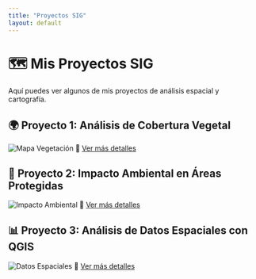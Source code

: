 ```yaml
---
title: "Proyectos SIG"
layout: default
---
```

# 🗺️ Mis Proyectos SIG

Aquí puedes ver algunos de mis proyectos de análisis espacial y cartografía.

## 🌍 Proyecto 1: Análisis de Cobertura Vegetal
![Mapa Vegetación](proyectos/imagenes/mapa_proyecto1.png)
📌 [Ver más detalles](proyectos/proyecto1)

## 🌱 Proyecto 2: Impacto Ambiental en Áreas Protegidas
![Impacto Ambiental](proyectos/imagenes/mapa_proyecto2.png)
📌 [Ver más detalles](proyectos/proyecto2)

## 📊 Proyecto 3: Análisis de Datos Espaciales con QGIS
![Datos Espaciales](proyectos/imagenes/mapa_proyecto3.png)
📌 [Ver más detalles](proyectos/proyecto3)
